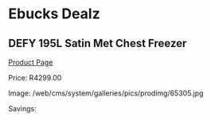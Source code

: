 
# Ebucks Dealz
## DEFY 195L Satin Met Chest Freezer
[Product Page](https://www.ebucks.com/web/shop/productSelected.do?prodId=1237857685&catId=704986856)

Price: R4299.00

Image: /web/cms/system/galleries/pics/prodimg/65305.jpg

Savings: 


	